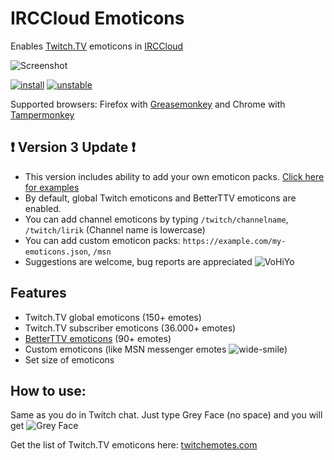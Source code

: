 # IRCCloud Emoticons
Enables [Twitch.TV](http://www.twitch.tv/) emoticons in [IRCCloud](https://www.irccloud.com/)

![Screenshot](https://cloud.githubusercontent.com/assets/486818/18030434/9bd35bf4-6cbe-11e6-9364-ccbb6787a661.png)

[![install](https://cloud.githubusercontent.com/assets/486818/18030417/38d7a820-6cbe-11e6-8e03-9a68965b852c.png)](https://github.com/dogancelik/irccloud-emoticons/raw/master/build/irccloud-emoticons.user.js)
[![unstable](https://cloud.githubusercontent.com/assets/486818/18030457/22eed6b8-6cbf-11e6-8ef3-e9adb9ebc725.png)](https://github.com/dogancelik/irccloud-emoticons/raw/dev/build/irccloud-emoticons.user.js)

Supported browsers: Firefox with [Greasemonkey](https://addons.mozilla.org/en-us/firefox/addon/greasemonkey/) and Chrome with [Tampermonkey](https://chrome.google.com/webstore/detail/tampermonkey/dhdgffkkebhmkfjojejmpbldmpobfkfo)

## :exclamation: Version 3 Update :exclamation:

* This version includes ability to add your own emoticon packs. [Click here for examples](https://github.com/irccloud-ext/emoticon-packs)
* By default, global Twitch emoticons and BetterTTV emoticons are enabled.
* You can add channel emoticons by typing `/twitch/channelname`, `/twitch/lirik` (Channel name is lowercase)
* You can add custom emoticon packs: `https://example.com/my-emoticons.json`, `/msn`
* Suggestions are welcome, bug reports are appreciated ![VoHiYo](https://static-cdn.jtvnw.net/emoticons/v1/81274/1.0)

## Features
* Twitch.TV global emoticons (150+ emotes)
* Twitch.TV subscriber emoticons (36.000+ emotes)
* [BetterTTV emoticons](https://nightdev.com/betterttv/faces.php) (90+ emotes)
* Custom emoticons (like MSN messenger emotes ![wide-smile](https://cloud.githubusercontent.com/assets/486818/18030441/c97dab72-6cbe-11e6-9c52-1a6e336732e5.gif))
* Set size of emoticons

## How to use:
Same as you do in Twitch chat. Just type Grey Face (no space) and you will get ![Grey Face](https://static-cdn.jtvnw.net/emoticons/v1/25/1.0)

Get the list of Twitch.TV emoticons here: [twitchemotes.com](http://twitchemotes.com/)
